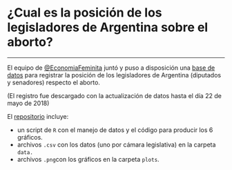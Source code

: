 # ¿Cual es la posición de los legisladores de Argentina sobre el aborto? 

---

El equipo de [@EconomiaFeminita](https://twitter.com/EcoFeminita/) juntó y puso a disposición una [base de datos](https://docs.google.com/spreadsheets/d/1mOiTT3JIdQPxVLTQ-a3OivQqE15oLvdWMv6I_DpMZak/edit?ts=5a91f1d7#gid=0) para registrar la posición de los legisladores de Argentina (diputados y senadores) respecto el aborto. 

(El registro fue descargado con la actualización de datos hasta el día 22 de mayo de 2018)

El [repositorio](https://github.com/TuQmano/geofacet_ARG/tree/master/ARGENTINA/ABORTO) incluye:
* un script de `R` con el manejo de datos y el código para producir los 6 gráficos. 
* archivos `.csv` con los datos (uno por cámara legislativa) en la carpeta `data.`
* archivos `.png`con los gráficos en la carpeta `plots`.  



